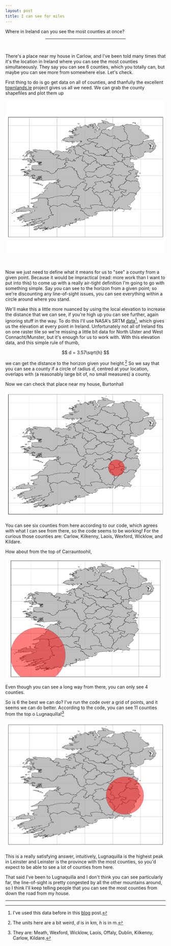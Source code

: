 ```yaml
---
layout: post
title: I can see for miles
---
```


Where in Ireland can you see the most counties at once?

<center><hr style="width:50%"></center>
<br>

There's a place near my house in Carlow, and I've been told many times that it's the location in Ireland where you can see the most counties simultaneously. They say you can see 6 counties, which you totally can, but maybe you can see more from somewhere else. Let's check.

First thing to do is go get data on all of counties, and thanfully the excellent [townlands.ie](www.townlands.ie) project gives us all we need. We can grab the county shapefiles and plot them up

 ![counties](/images/counties/ireland.png)

<br>

Now we just need to define what it means for us to "see" a county from a given point. Because it would be impractical (read: more work than I want to put into this) to come up with a really air-tight definition I'm going to go with something simple. Say you can see to the horizon from a given point; so we're discounting any line-of-sight issues, you can see everything within a circle around where you stand.

We'll make this a little more nuanced by using the local elevation to increase the distance that we can see, if you're high up you can see further, again ignoring stuff in the way. To do this I'll use NASA's SRTM [data](http://dwtkns.com/srtm/)[^1], which gives us the elevation at every point in Ireland. Unfortunately not all of Ireland fits on one raster tile so we're missing a little bit data for North Ulster and West Connacht/Munster, but it's enough for us to work with. With this elevation data, and this simple rule of thumb,

$$
d = 3.57\sqrt{h}
$$

we can get the distance to the horizon given your height.[^2] So we say that you can see a county if a circle of radius $d$, centred at your location, overlaps with (a reasonably large bit of, no small measures) a county. 

Now we can check that place near my house, Burtonhall

![burtonhall](/images/counties/burtonhall.png)

You can see six counties from here according to our code, which agrees with what I can see from there, so the code seems to be working! For the curious those counties are: Carlow, Kilkenny, Laois, Wexford, Wicklow, and Kildare.

How about from the top of Carrauntoohil, 

![carrauntoohil](/images/counties/carrauntoohil.png)

Even though you can see a long way from there, you can only see 4 counties.

So is 6 the best we can do? I've run the code over a grid of points, and it seems we can do better. According to the code, you can see 11 counties from the top o Lugnaquilla![^3] 

![lugnaquilla](/images/counties/lugnaquilla.png)

This is a really satisfying answer, intuitively, Lugnaquilla is the highest peak in Leinster and Leinster is the province with the most counties, so you'd expect to be able to see a lot of counties from here.

That said I've been to Lugnaquilla and I don't think you can see particularly far, the line-of-sight is pretty congested by all the other mountains around, so I think I'll keep telling people that you can see the most counties from down the road from my house.



---

[^1]: I've used this data before in this [blog](https://n-o-r.xyz/2018/11/20/hill-walker.html) post. 

[^2]: The units here are a bit weird, $d$ is in km, $h$ is in m.

[^3]: They are: Meath, Wexford, Wicklow, Laois, Offaly, Dublin, Kilkenny, Carlow, Kildare.
